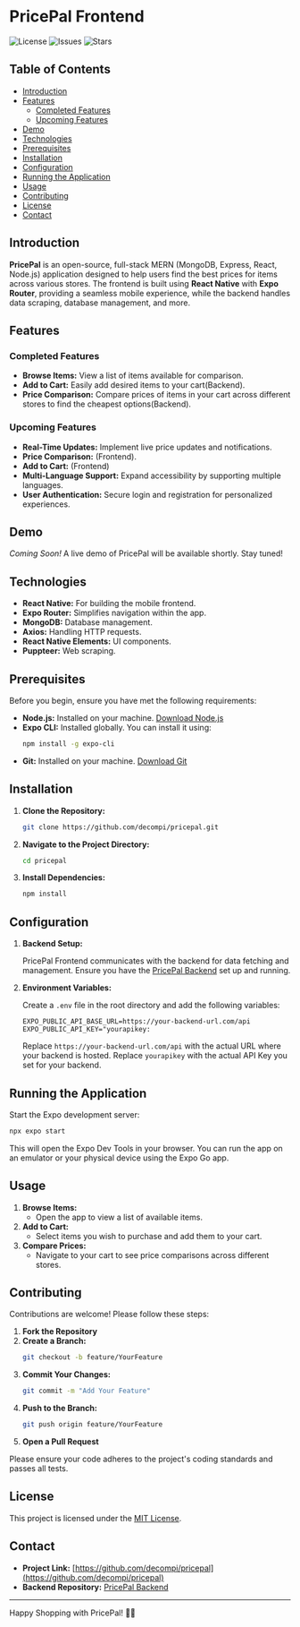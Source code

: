 # PricePal Frontend

![License](https://img.shields.io/github/license/decompi/pricepal)
![Issues](https://img.shields.io/github/issues/decompi/pricepal)
![Stars](https://img.shields.io/github/stars/decompi/pricepal?style=social)

## Table of Contents

- [Introduction](#introduction)
- [Features](#features)
  - [Completed Features](#completed-features)
  - [Upcoming Features](#upcoming-features)
- [Demo](#demo)
- [Technologies](#technologies)
- [Prerequisites](#prerequisites)
- [Installation](#installation)
- [Configuration](#configuration)
- [Running the Application](#running-the-application)
- [Usage](#usage)
- [Contributing](#contributing)
- [License](#license)
- [Contact](#contact)

## Introduction

**PricePal** is an open-source, full-stack MERN (MongoDB, Express, React, Node.js) application designed to help users find the best prices for items across various stores. The frontend is built using **React Native** with **Expo Router**, providing a seamless mobile experience, while the backend handles data scraping, database management, and more.

## Features

### Completed Features

- **Browse Items:** View a list of items available for comparison.
- **Add to Cart:** Easily add desired items to your cart(Backend).
- **Price Comparison:** Compare prices of items in your cart across different stores to find the cheapest options(Backend).

### Upcoming Features

- **Real-Time Updates:** Implement live price updates and notifications.
- **Price Comparison:** (Frontend).
- **Add to Cart:** (Frontend)
- **Multi-Language Support:** Expand accessibility by supporting multiple languages.
- **User Authentication:** Secure login and registration for personalized experiences.

## Demo

*Coming Soon!* A live demo of PricePal will be available shortly. Stay tuned!

## Technologies

- **React Native:** For building the mobile frontend.
- **Expo Router:** Simplifies navigation within the app.
- **MongoDB:** Database management.
- **Axios:** Handling HTTP requests.
- **React Native Elements:** UI components.
- **Puppteer:** Web scraping.
## Prerequisites

Before you begin, ensure you have met the following requirements:

- **Node.js:** Installed on your machine. [Download Node.js](https://nodejs.org/)
- **Expo CLI:** Installed globally. You can install it using:
  ```bash
  npm install -g expo-cli
  ```
- **Git:** Installed on your machine. [Download Git](https://git-scm.com/)

## Installation

1. **Clone the Repository:**
   ```bash
   git clone https://github.com/decompi/pricepal.git
   ```
2. **Navigate to the Project Directory:**
   ```bash
   cd pricepal
   ```
3. **Install Dependencies:**
   ```bash
   npm install
   ```

## Configuration

1. **Backend Setup:**
   
   PricePal Frontend communicates with the backend for data fetching and management. Ensure you have the [PricePal Backend](https://github.com/decompi/pricepal-backend) set up and running.

2. **Environment Variables:**
   
   Create a `.env` file in the root directory and add the following variables:
   ```env
   EXPO_PUBLIC_API_BASE_URL=https://your-backend-url.com/api
   EXPO_PUBLIC_API_KEY="yourapikey:
   ```
   
   Replace `https://your-backend-url.com/api` with the actual URL where your backend is hosted.
   Replace `yourapikey` with the actual API Key you set for your backend.

## Running the Application

Start the Expo development server:

```bash
npx expo start
```

This will open the Expo Dev Tools in your browser. You can run the app on an emulator or your physical device using the Expo Go app.

## Usage

1. **Browse Items:**
   - Open the app to view a list of available items.
2. **Add to Cart:**
   - Select items you wish to purchase and add them to your cart.
3. **Compare Prices:**
   - Navigate to your cart to see price comparisons across different stores.

## Contributing

Contributions are welcome! Please follow these steps:

1. **Fork the Repository**
2. **Create a Branch:**
   ```bash
   git checkout -b feature/YourFeature
   ```
3. **Commit Your Changes:**
   ```bash
   git commit -m "Add Your Feature"
   ```
4. **Push to the Branch:**
   ```bash
   git push origin feature/YourFeature
   ```
5. **Open a Pull Request**

Please ensure your code adheres to the project's coding standards and passes all tests.

## License

This project is licensed under the [MIT License](LICENSE).

## Contact

- **Project Link:** [https://github.com/decompi/pricepal](https://github.com/decompi/pricepal)
- **Backend Repository:** [PricePal Backend](https://github.com/decompi/pricepal-backend)

---

Happy Shopping with PricePal! 🛒✨